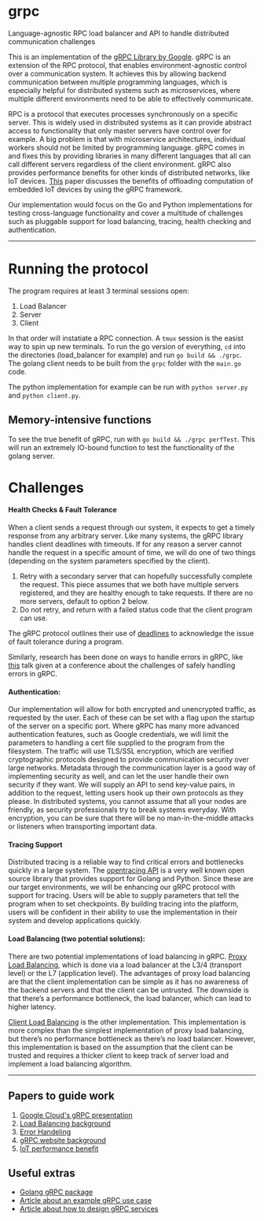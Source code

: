 # grpc
Language-agnostic RPC load balancer and API to handle distributed communication challenges


This is an implementation of the [gRPC Library by Google](https://github.com/grpc/grpc). gRPC is an extension of the RPC protocol, that enables environment-agnostic control over a communication system. It achieves this by allowing backend communication between multiple programming languages, which is especially helpful for distributed systems such as microservices, where multiple different environments need to be able to effectively communicate. 

RPC is a protocol that executes processes synchronously on a specific server. This is widely used in distributed systems as it can provide abstract access to functionality that only master servers have control over for example. A big problem is that with microservice architectures, individual workers should not be limited by programming language. gRPC comes in and fixes this by providing libraries in many different languages that all can call different servers regardless of the client environment. gRPC also provides performance benefits for other kinds of distributed networks, like IoT devices. [This](https://hal.archives-ouvertes.fr/hal-02495252/document) paper discusses the benefits of offloading computation of embedded IoT devices by using the gRPC framework. 

Our implementation would focus on the Go and Python implementations for testing cross-language functionality and cover a multitude of challenges such as pluggable support for load balancing, tracing, health checking and authentication. 

---
# Running the protocol
The program requires at least 3 terminal sessions open:
1. Load Balancer
2. Server
3. Client

In that order will instatiate a RPC connection. A `tmux` session is the easist way to spin up new terminals. To run the go version of everything, `cd` into the directories (load_balancer for example) and run `go build && ./grpc`. The golang client needs to be built from the `grpc` folder with the `main.go` code. 

The python implementation for example can be run with `python server.py` and `python client.py`. 

## Memory-intensive functions
To see the true benefit of gRPC, run with `go build && ./grpc perfTest`. This will run an extremely IO-bound function to test the functionality of the golang server.

# Challenges 
#### Health Checks & Fault Tolerance
When a client sends a request through our system, it expects to get a timely response from any arbitrary server. Like many systems, the gRPC library handles client deadlines with timeouts. If for any reason a server cannot handle the request in a specific amount of time, we will do one of two things (depending on the system parameters specified by the client).
1. Retry with a secondary server that can hopefully successfully complete the request. This piece assumes that we both have multiple servers registered, and they are healthy enough to take requests. If there are no more servers, default to option 2 below.
2. Do not retry, and return with a failed status code that the client program can use.

The gRPC protocol outlines their use of [deadlines](https://grpc.io/docs/what-is-grpc/core-concepts/#deadlines) to acknowledge the issue of fault tolerance during a program. 

Similarly, research has been done on ways to handle errors in gRPC, like [this](https://www.usenix.org/conference/srecon19asia/presentation/sheerin) talk given at a conference about the challenges of safely handling errors in gRPC.

#### Authentication:
Our implementation will allow for both encrypted and unencrypted traffic, as requested by the user. Each of these can be set with a flag upon the startup of the server on a specific port. Where gRPC has many more advanced authentication features, such as Google credentials, we will limit the parameters to handling a cert file supplied to the program from the filesystem. The traffic will use TLS/SSL encryption, which are verified cryptographic protocols designed to provide communication security over large networks. Metadata through the communication layer is a good way of implementing security as well, and can let the user handle their own security if they want. We will supply an API to send key-value pairs, in addition to the request, letting users hook up their own protocols as they please. In distributed systems, you cannot assume that all your nodes are friendly, as security professionals try to break systems everyday. With encryption, you can be sure that there will be no man-in-the-middle attacks or listeners when transporting important data.

#### Tracing Support
Distributed tracing is a reliable way to find critical errors and bottlenecks quickly in a large system. The [opentracing API](https://github.com/opentracing) is a very well known open source library that provides support for Golang and Python. Since these are our target environments, we will be enhancing our gRPC protocol with support for tracing. Users will be able to supply parameters that tell the program when to set checkpoints. By building tracing into the platform, users will be confident in their ability to use the implementation in their system and develop applications quickly.

#### Load Balancing (two potential solutions):
There are two potential implementations of load balancing in gRPC.
[Proxy Load Balancing](https://grpc.io/blog/grpc-load-balancing/#proxy-load-balancer-options), which is done via a load balancer at the L3/4 (transport level) or the L7 (application level). The advantages of proxy load balancing are that the client implementation can be simple as it has no awareness of the backend servers and that the client can be untrusted. The downside is that there’s a performance bottleneck, the load balancer, which can lead to higher latency. 

[Client Load Balancing](https://grpc.io/blog/grpc-load-balancing/#client-side-lb-options) is the other implementation. This implementation is more complex than the simplest implementation of proxy load balancing, but there’s no performance bottleneck as there’s no load balancer. However, this implementation is based on the assumption that the client can be trusted and requires a thicker client to keep track of server load and implement a load balancing algorithm.

---
## Papers to guide work
1. [Google Cloud's gRPC presentation](https://platformlab.stanford.edu/Seminar%20Talks/gRPC.pdf)
2. [Load Balancing background](https://grpc.io/blog/grpc-load-balancing/#client-side-lb-options)
3. [Error Handeling](https://www.usenix.org/conference/srecon19asia/presentation/sheerin)
4. [gRPC website background](https://grpc.io/blog/grpc-load-balancing/)
5. [IoT performance benefit](https://hal.archives-ouvertes.fr/hal-02495252/document)

## Useful extras
- [Golang gRPC package](https://github.com/grpc/grpc-go)
- [Article about an example gRPC use case](https://thenewstack.io/grpc-lean-mean-communication-protocol-microservices/)
- [Article about how to design gRPC services](https://www.bugsnag.com/blog/using-grpc-in-production)
